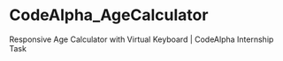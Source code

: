 # CodeAlpha_AgeCalculator
Responsive Age Calculator with Virtual Keyboard | CodeAlpha Internship Task 
